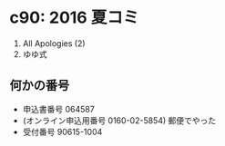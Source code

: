 # c90: 2016 夏コミ

1. All Apologies (2)
1. ゆゆ式

## 何かの番号

- 申込書番号 064587
- (オンライン申込用番号 0160-02-5854) 郵便でやった
- 受付番号 90615-1004

